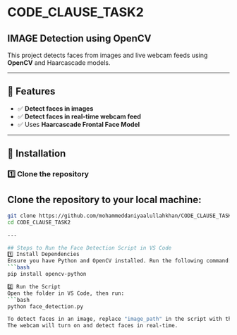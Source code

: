 # **CODE_CLAUSE_TASK2**  

## **IMAGE Detection using OpenCV**  

This project detects faces from images and live webcam feeds using **OpenCV** and Haarcascade models.

---

## 🚀 **Features**  
- ✅ **Detect faces in images**  
- ✅ **Detect faces in real-time webcam feed**  
- ✅ Uses **Haarcascade Frontal Face Model**  

---

## 📌 **Installation**  

### 1️⃣ **Clone the repository**  
 ## Clone the repository to your local machine:
 ```bash
 git clone https://github.com/mohammeddaniyaalullahkhan/CODE_CLAUSE_TASK2.git
 cd CODE_CLAUSE_TASK2

---

 ## Steps to Run the Face Detection Script in VS Code
 1️⃣ Install Dependencies
 Ensure you have Python and OpenCV installed. Run the following command:
 ```bash
 pip install opencv-python

 2️⃣ Run the Script
 Open the folder in VS Code, then run:
 ```bash
 python face_detection.py

To detect faces in an image, replace "image_path" in the script with the path to your image.
The webcam will turn on and detect faces in real-time.


